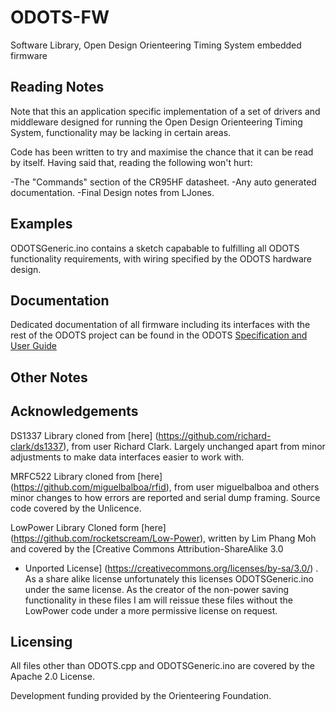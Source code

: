 # ODOTS-FW
 Software Library, Open Design Orienteering Timing System embedded firmware
 
## Reading Notes

Note that this an application specific implementation of a set of drivers and
middleware designed for running the Open Design Orienteering Timing System, 
functionality may be lacking in certain areas.

Code has been written to try and maximise the chance that it can be read by 
itself. Having said that, reading the following won't hurt:

-The "Commands" section of the CR95HF datasheet.
-Any auto generated documentation.
-Final Design notes from LJones.

## Examples

ODOTSGeneric.ino contains a sketch capabable to fulfilling all ODOTS functionality requirements, with wiring specified by the ODOTS hardware design.

## Documentation
Dedicated documentation of all firmware including its interfaces with the rest of the ODOTS project can be found in the ODOTS [Specification and User Guide](https://raw.githubusercontent.com/ljones278/ODOTS-Release/master/docs/ODOTSManualAndUserGuide.pdf)

## Other Notes

## Acknowledgements

DS1337 Library cloned from [here] (https://github.com/richard-clark/ds1337), from user Richard Clark. Largely unchanged apart from minor adjustments to make data interfaces easier to work with.

MRFC522 Library cloned from [here] (https://github.com/miguelbalboa/rfid), from user miguelbalboa and others minor changes to how errors are reported and serial dump framing. Source code covered by the Unlicence. 


LowPower Library Cloned form [here] (https://github.com/rocketscream/Low-Power), written by Lim Phang Moh and covered by the [Creative Commons Attribution-ShareAlike 3.0
* Unported License] (https://creativecommons.org/licenses/by-sa/3.0/) . As a share alike license unfortunately this licenses ODOTSGeneric.ino under the same license. As the creator of the non-power saving functionality in these files I am will reissue these files without the LowPower code under a more permissive license on request. 

## Licensing

All files other than ODOTS.cpp and ODOTSGeneric.ino are covered by the Apache 2.0 License.

Development funding provided by the Orienteering Foundation.